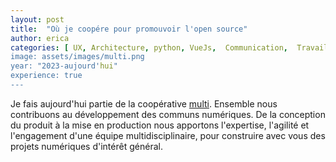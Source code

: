 ```yaml
---
layout: post
title:  "Où je coopére pour promouvoir l'open source"
author: erica
categories: [ UX, Architecture, python, VueJs,  Communication,  Travail d'équipe, Recrutement et formations, Gestion de projet, Communication]
image: assets/images/multi.png
year: "2023-aujourd'hui"
experience: true
---
```


Je fais aujourd'hui partie de la coopérative <a href="https://agatha-budget.fr/" target="_blank">multi</a>. Ensemble nous contribuons au développement des communs numériques. De la conception du produit à la mise en production nous apportons l'expertise, l'agilité et l'engagement d'une équipe multidisciplinaire, pour construire avec vous des projets numériques d'intérêt général.
